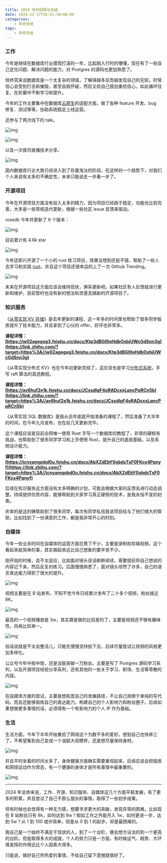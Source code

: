 ```yaml
---
title: 2024 年的回顾与总结
date: 2024-12-17T16:51:56+08:00
categories:
    - 年终总结
tags:
    - 年终总结
---
```


### **工作**

今年是继续在数据库行业摸爬打滚的一年，比起刚入行时的懵懂，现在有了一些自己定位问题、解决问题的能力，对 Postgres 的源码也更加熟悉了。

但终究来说数据库是一个太复杂的领域，了解得越多反而越发现自己的无知，时常信心会受到打击和摧毁，甚至自我怀疑，然后又给自己鼓劲重拾信心，如此循环往复，在折磨中不断学习和提升。

今年的工作主要集中在数据库[云原生](https://zhida.zhihu.com/search?content_id=251680215&content_type=Article&match_order=1&q=云原生&zhida_source=entity)的适配方面，做了各种 feature 开发、bug 修复、测试等等，协助系统稳定上线运营。

还参与了两次线下的 talk。

![img](https://pica.zhimg.com/v2-44b0fc9c901c8e71bd02b4e28059872e_1440w.jpg)

![img](https://pic4.zhimg.com/v2-caf11cb69635e5656ee84a29e6139aa7_1440w.jpg)

以及一次我司直播技术分享。

![img](https://pic3.zhimg.com/v2-5d7aad97422d652002f3643de41a8b78_1440w.jpg)

国内数据库行业大致已经进入到了存量淘汰的阶段，在这样的一个趋势下，对我们个人来说有太多的不确定性，未来只能说走一步看一步了。

### **开源项目**

今年在开源项目方面没有投入太多的精力，因为项目已经趋于稳定，功能也比较完善，大多是一些常规迭代更新，根据一些社区 issue 反馈来驱动。

rosedb 今年共更新了 6 个版本：

![img](https://pic4.zhimg.com/v2-4081a06bb0c3cb1a92901a2912e5f655_1440w.jpg)

目前累计有 4.6k star

![img](https://pic3.zhimg.com/v2-3c401550f1b5f852c7862747cff6f47c_1440w.jpg)

今年还即兴开源了一个小的 rust 练习项目，效果没想到还挺不错，帮助了一些人去学习和实践 [rust](https://zhida.zhihu.com/search?content_id=251680215&content_type=Article&match_order=2&q=rust&zhida_source=entity)，并且这个项目还很幸运的上了一次 Github Trending。

![img](https://pic2.zhimg.com/v2-36fd247d010c695ebd2418750afc9c43_1440w.jpg)

未来在开源项目这方面应该会维持现状，佛系更新吧。如果社区有人反馈就进行更新和维护，目前暂时也没有新的想法和灵感去搞新的开源项目了。

### **知识服务**

《[从零实现 KV 存储](https://zhida.zhihu.com/search?content_id=251680215&content_type=Article&match_order=1&q=从零实现+KV+存储&zhida_source=entity)》是去年更新的课程，这一年多的时间里也帮助了很多同学锻炼提升了技术能力，并且拿到了心仪的 offer，好评也非常多。

**课程详情：[https://w02agegxg3.feishu.cn/docx/Ktp3dBGl9oHdbOxbjUWcGdSnn3g](https://link.zhihu.com/?target=https%3A//w02agegxg3.feishu.cn/docx/Ktp3dBGl9oHdbOxbjUWcGdSnn3g)**

《从零实现分布式 KV》也在今年初更新完结了，这应该也是学习[分布式系统](https://zhida.zhihu.com/search?content_id=251680215&content_type=Article&match_order=1&q=分布式系统&zhida_source=entity)，手写 raft 算法的首选教程。

**课程详情：[https://av6huf2e1k.feishu.cn/docx/JCssdlgF4oRADcxxLqncPpRCn5b](https://link.zhihu.com/?target=https%3A//av6huf2e1k.feishu.cn/docx/JCssdlgF4oRADcxxLqncPpRCn5b)**

《从零实现 SQL 数据库》是我从去年底就开始准备的课程了，然后准备了大半年的时间，在今年九月发布，也在前几天更新完毕。

这个课程应该是目前全网唯一使用 Rust 手写一个数据库的教程了，非常的硬核有挑战，也帮助到了很多同学学习和上手使用 Rust，提升自己的底层基础，以及系统设计能力。

**课程详情：[https://icnyamgobd0u.feishu.cn/docx/AbXZdEbY0obdcTxF0FKcx4Pqnyf](https://link.zhihu.com/?target=https%3A//icnyamgobd0u.feishu.cn/docx/AbXZdEbY0obdcTxF0FKcx4Pqnyf)**

后续在知识服务这方面没有太多明确的计划，可能会根据大家的反馈去进行动态调整。持续提供优质内容，能够帮助到大家学习真正硬核的技术，是我永恒不变的初衷。

庆幸的是这的确帮助到了很多同学，每次有同学私信我说项目给与了他们很大的帮助，比如找到了一份满意的工作，都是我非常开心的时刻。

### **自媒体**

今年一些业余时间在自媒体的运营方面花费了不少，主要是录制和剪辑视频。这个看起来挺简单的事，其实做起来远比自己想象的要辛苦不少。

刚开始的时候，会不太适应，比如面对镜头说话断断续续，需要提前将自己想说的内容记下来，然后反复的练习。后面慢慢熟悉了，面对镜头坦然了许多，自己的语言表达能力得到了很大的提升。

![img](https://pic1.zhimg.com/v2-8971ca3d936b79194649fcf1fc5fa9e0_1440w.jpg)

视频主要是在 B 站发布，不知不觉今年已经累计发布了二十多个视频，粉丝接近 8K。

![img](https://pic4.zhimg.com/v2-061828d7466d6c529bb5e7e90ad528f3_1440w.jpg)

最高的一个视频播放是 3w，其实算是做的比较差的了，主要是视频还不够有趣味性，风格比较单一。

![img](https://pic2.zhimg.com/v2-2e233e05af6f7fdaf1ad5da608b5df4f_1440w.jpg)

俗话说就是不太会整活儿，只能先慢慢坚持拍下去，后续尽量尝试让视频的风格更加多样化。

公众号今年中规中矩，还是没能突破一万粉丝。主要是写了 Postgres 源码学习系列，以及开源项目经验分享系列，还有其他的一些关于学习、职场、生活等零散的内容。

![img](https://pica.zhimg.com/v2-79d52b3f6f9628f329d5239f19306e32_1440w.jpg)

在自媒体方面的尝试，主要是想拓宽自己的发展路径，不让自己局限于单纯的写代码，而且还能够锻炼自己的表达能力，构建自己的个人影响力和粉丝圈子。后续如果想做更多事情的话，必须得有一个有影响力的个人 IP 作为基础。

### **生活**

生活方面，今年下半年开始重拾了网球这个为数不多的爱好。想到自己也快奔三了，不希望看到自己变成一个油腻大叔模样，还是想尽量保持身材。

![img](https://picx.zhimg.com/v2-fbc13217a8415664689f124ef69ad2df_1440w.jpg)

并且平时坐着的时间太多了，身体健康方面确实需要重视起来，后续应该会把锻炼和网球运动作为常态，有一个健康的身体才是所有事情中最重要的。

![img](https://pic4.zhimg.com/v2-6a397407c05e64cb83086d93ecceeb21_1440w.jpg)

------

2024 年总体来说，工作、开源、知识服务、自媒体这几个方面平稳发展，有了更多的积累，并且尝试了自己不那么擅长的事情，取得了一些初步成果。

但有时候也会觉得有一种无力感，想要寻求更大的突破，发现异常的困难。比如现在 B 站粉丝只有 8k，如何达到 8w？假如工作之外能月入 1w，如何更进一步，达到 5w？从 1 到 100 或许简单，但是从 0 到 1 的起步，却是最困难的。

我自己是一个始终不满足于现状的人，到了一个台阶，便会想方设法的到一个更高的台阶。但是取得多大的成就，个人的努力只是一方面，有时候运气、趋势、大环境发挥的作用远比个人因素大得多。

只能说，做好自己所热爱的事情，不给自己留下遗憾就很好了。